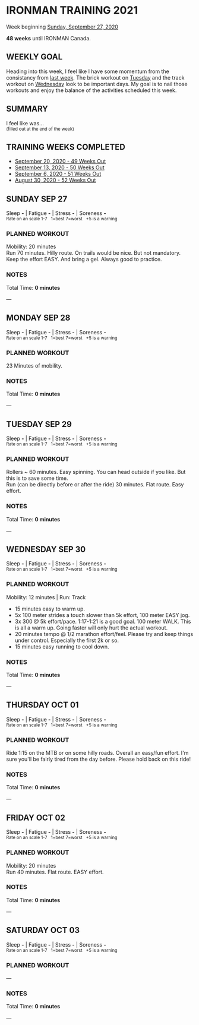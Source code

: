 # IRONMAN TRAINING 2021
Week beginning [Sunday, September 27, 2020](javascript:flky.select(2);)

**48 weeks** until IRONMAN Canada.

## WEEKLY GOAL
Heading into this week, I feel like I have some momentum from the consistancy from [last week](ironman2021-49weeksout).  The brick workout on [Tuesday](javascript:flkty.select(3);) and the track workout on [Wednesday](javascript:flkty.select(4);) look to be important days.  My goal is to nail those workouts and enjoy the balance of the activities scheduled this week.

## SUMMARY
I feel like was...  
<sup>(filled out at the end of the week)</sup>

## TRAINING WEEKS COMPLETED
<ul class="iconlist">
<li class="page"><a href="ironman2021-49weeksout">September 20, 2020 - 49 Weeks Out</a></li>
<li class="page"><a href="ironman2021-50weeksout">September 13, 2020 - 50 Weeks Out</a></li>
<li class="page"><a href="ironman2021-51weeksout">September 6, 2020 - 51 Weeks Out</a></li>
<li class="page"><a href="ironman2021-52weeksout">August 30, 2020 - 52 Weeks Out</a></li>
</ul>

<!---->
## SUNDAY SEP 27
Sleep **-** | Fatigue **-** | Stress **-** | Soreness **-**  
<sup>Rate on an scale 1-7 &nbsp; 1=best 7=worst &nbsp; +5 is a warning</sup>

### PLANNED WORKOUT
Mobility: 20 minutes  
Run 70 minutes. Hilly route. On trails would be nice. But not 
mandatory. Keep the effort EASY. And bring a gel. Always good 
to practice.

### NOTES
Total Time: **0 minutes**

&mdash; 


<!---->
## MONDAY SEP 28
Sleep **-** | Fatigue **-** | Stress **-** | Soreness **-**  
<sup>Rate on an scale 1-7 &nbsp; 1=best 7=worst &nbsp; +5 is a warning</sup>

### PLANNED WORKOUT
23 Minutes of mobility.

### NOTES
Total Time: **0 minutes**

&mdash; 


<!---->
## TUESDAY SEP 29
Sleep **-** | Fatigue **-** | Stress **-** | Soreness **-**  
<sup>Rate on an scale 1-7 &nbsp; 1=best 7=worst &nbsp; +5 is a warning</sup>

### PLANNED WORKOUT
Rollers ~ 60 minutes. Easy spinning. You can head outside if you 
like. But this is to save some time.   
Run (can be directly before or after the ride) 30 minutes. Flat 
route. Easy effort.

### NOTES
Total Time: **0 minutes**

&mdash; 


<!---->
## WEDNESDAY SEP 30
Sleep **-** | Fatigue **-** | Stress **-** | Soreness **-**  
<sup>Rate on an scale 1-7 &nbsp; 1=best 7=worst &nbsp; +5 is a warning</sup>

### PLANNED WORKOUT
Mobility: 12 minutes | Run: Track

* 15 minutes easy to warm up.
* 5x 100 meter strides a touch slower than 5k effort, 100 meter EASY jog.
* 3x 300 @ 5k effort/pace. 1:17-1:21 is a good goal. 100 meter WALK. This is all a warm up. Going faster will only hurt the actual workout.
* 20 minutes tempo @ 1/2 marathon effort/feel. Please try and keep things under control. Especially the first 2k or so.
* 15 minutes easy running to cool down.

### NOTES
Total Time: **0 minutes**

&mdash; 


<!---->
## THURSDAY OCT 01
Sleep **-** | Fatigue **-** | Stress **-** | Soreness **-**  
<sup>Rate on an scale 1-7 &nbsp; 1=best 7=worst &nbsp; +5 is a warning</sup>

### PLANNED WORKOUT
Ride 1:15 on the MTB or on some hilly roads. Overall an easy/fun 
effort. I'm sure you'll be fairly tired from the day before. 
Please hold back on this ride!

### NOTES
Total Time: **0 minutes**

&mdash; 


<!---->
## FRIDAY OCT 02
Sleep **-** | Fatigue **-** | Stress **-** | Soreness **-**  
<sup>Rate on an scale 1-7 &nbsp; 1=best 7=worst &nbsp; +5 is a warning</sup>

### PLANNED WORKOUT
Mobility: 20 minutes  
Run 40 minutes. Flat route. EASY effort.

### NOTES
Total Time: **0 minutes**

&mdash; 


<!---->
## SATURDAY OCT 03
Sleep **-** | Fatigue **-** | Stress **-** | Soreness **-**  
<sup>Rate on an scale 1-7 &nbsp; 1=best 7=worst &nbsp; +5 is a warning</sup>

### PLANNED WORKOUT
&mdash; 

### NOTES
Total Time: **0 minutes**

&mdash; 
